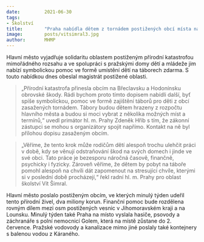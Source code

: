 ```yaml
---
date:         2021-06-30
tags:         
- Školství
title:        "Praha nabídla dětem z tornádem postižených obcí místa na letních táborech zdarma"
image: 	      posts/vitsimral3.jpg
author:       MHMP
---
```


Hlavní město vyjadřuje solidaritu oblastem postiženým přírodní katastrofou mimořádného rozsahu a ve spolupráci s pražskými domy dětí a mládeže jim nabízí symbolickou pomoc ve formě umístění dětí na táborech zdarma. S touto nabídkou dnes obeslal magistrát postižené oblasti.

> „Přírodní katastrofa přinesla obcím na Břeclavsku a Hodonínsku obrovské škody. Rádi bychom proto tímto dopisem nabídli další, byť spíše symbolickou, pomoc ve formě zajištění táborů pro děti z obcí zasažených tornádem. Tábory budou dětem hrazeny z rozpočtu hlavního města a budou si moci vybrat z několika možných míst a termínů,“ uvedl primátor hl. m. Prahy Zdeněk Hřib s tím, že zákonní zástupci se mohou s organizátory spojit napřímo. Kontakt na ně byl přílohou dopisu zasaženým obcím.

> „Věříme, že tento krok může rodičům dětí alespoň trochu ulehčit práci v době, kdy se věnují odstraňování škod na svých domech i jinde ve své obci. Tato práce je bezesporu náročná časově, finančně, psychicky i fyzicky. Zároveň věříme, že dětem by pobyt na táboře pomohl alespoň na chvíli dát zapomenout na stresující chvíle, kterými si v poslední době procházejí,“ řekl radní hl. m. Prahy pro oblast školství Vít Šimral.

Hlavní město poslalo postiženým obcím, ve kterých minulý týden udeřil tento přírodní živel, dva miliony korun. Finanční pomoc bude rozdělena rovným dílem mezi osm postižených vesnic v Jihomoravském kraji a na Lounsku. Minulý týden také Praha na místo vyslala hasiče, psovody a záchranáře s polní nemocnicí Golem, která na místě zůstane do 2. července. Pražské vodovody a kanalizace mimo jiné poslaly také kontejnery s balenou vodou z Káraného.
